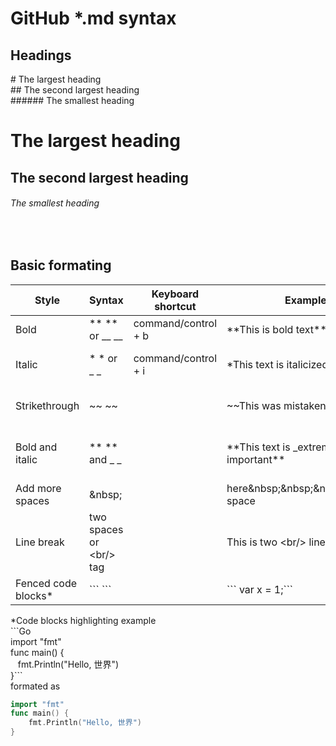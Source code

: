 # GitHub *.md syntax  
 
## Headings
\# The largest heading <br/>
\#\# The second largest heading <br/>
\#\#\#\#\#\# The smallest heading <br/>

# The largest heading
## The second largest heading
###### The smallest heading
<br/>

## Basic formating  

Style              |	Syntax         | Keyboard shortcut   | Example                                      | Output
------------------ |--------------- | ------------------- | -------------------------------------------- | -------
Bold               | ** ** or __ __ | command/control + b | \*\*This is bold text\*\*                    | **This is bold text** 
Italic             | * * or _ _     | command/control + i | \*This text is italicized\*                  | *This text is italicized*
Strikethrough      | ~~ ~~          |                     | \~\~This was mistaken text\~\~               | ~~This was mistaken text~~ 
Bold and italic    | ** ** and _ _  |                     | \*\*This text is \_extremely\_ important\*\* | **This text is _extremely_ important**
Add more spaces    | \&nbsp\;       |                     |here\&nbsp\;\&nbsp\;\&nbsp\;\&nbsp\;4 space | here&nbsp;&nbsp;&nbsp;&nbsp;4 space
Line break         | two spaces or \<br\/\> tag |         | This is two \<br\/\> line text               | This is two <br/> line text
Fenced code blocks\*| \`\`\` \`\`\`  |                     | \`\`\` var x = 1;\`\`\`                      |  ``` var x = 1;```

\*Code blocks highlighting example <br/>
\`\`\`Go <br/>
import "fmt" <br/>
func main() { <br/>
&nbsp;&nbsp; fmt.Println("Hello, 世界") <br/>
}\`\`\` <br/>
formated as <br/>
```go
import "fmt"
func main() {
    fmt.Println("Hello, 世界")
}
```

